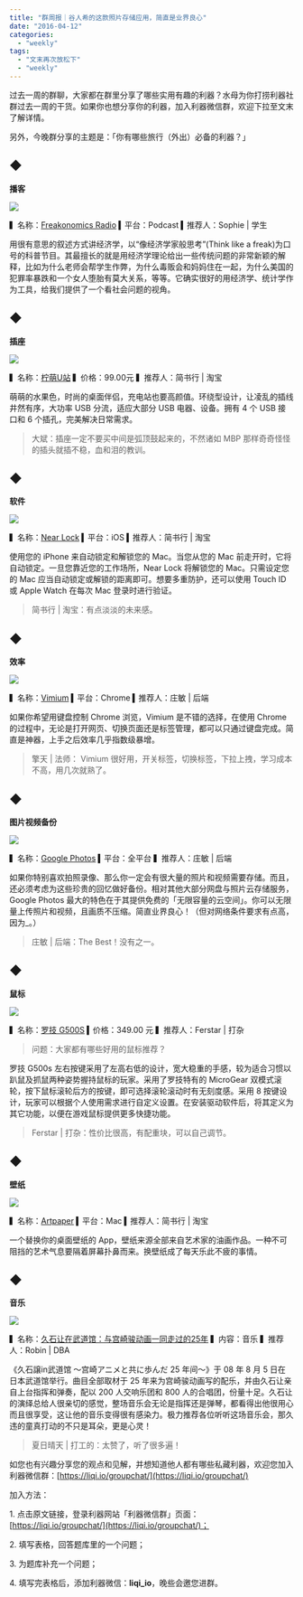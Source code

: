 ```yaml
---
title: "群周报｜谷人希的这款照片存储应用，简直是业界良心"
date: "2016-04-12"
categories: 
  - "weekly"
tags: 
  - "文末再次放松下"
  - "weekly"
---
```


过去一周的群聊，大家都在群里分享了哪些实用有趣的利器？水母为你打捞利器社群过去一周的干货。如果你也想分享你的利器，加入利器微信群，欢迎下拉至文末了解详情。

另外，今晚群分享的主题是：「你有哪些旅行（外出）必备的利器？」

## ◆

**播客**

![](/images/41914.jpg)

▍名称：[Freakonomics Radio](https://itunes.apple.com/sg/podcast/freakonomics-radio/id354668519?l=zh&mt=2) ▍平台：Podcast ▍推荐人：Sophie | 学生

用很有意思的叙述方式讲经济学，以“像经济学家般思考”(Think like a freak)为口号的科普节目。其最擅长的就是用经济学理论给出一些传统问题的非常新颖的解释，比如为什么老师会帮学生作弊，为什么毒贩会和妈妈住在一起，为什么美国的犯罪率暴跌和一个女人堕胎有莫大关系，等等。它确实很好的用经济学、统计学作为工具，给我们提供了一个看社会问题的视角。

## ◆

**插座**

![](/images/32304.jpg)

▍名称：[柠萌U站](https://item.jd.com/1711156836.html#) ▍价格：99.00元 ▍推荐人：简书行 | 淘宝

萌萌的水果色，时尚的桌面伴侣，充电站也要高颜值。环绕型设计，让凌乱的插线井然有序，大功率 USB 分流，适应大部分 USB 电器、设备。拥有 4 个 USB 接口和 6 个插孔，完美解决日常需求。

> 大斌：插座一定不要买中间是弧顶鼓起来的，不然诸如 MBP 那样奇奇怪怪的插头就插不稳，血和泪的教训。

## ◆

**软件**

![](/images/01827.jpg)

▍名称：[Near Lock](https://itunes.apple.com/cn/app/near-lock/id886882252?mt=8&ign-mpt=uo%3D4) ▍平台：iOS ▍推荐人：简书行 | 淘宝

使用您的 iPhone 来自动锁定和解锁您的 Mac。当您从您的 Mac 前走开时，它将自动锁定。一旦您靠近您的工作场所，Near Lock 将解锁您的 Mac。只需设定您的 Mac 应当自动锁定或解锁的距离即可。想要多重防护，还可以使用 Touch ID 或 Apple Watch 在每次 Mac 登录时进行验证。

> 简书行 | 淘宝：有点淡淡的未来感。

## ◆

**效率**

![](/images/64694.png)

▍名称：[Vimium](https://chrome.google.com/webstore/detail/vimium/dbepggeogbaibhgnhhndojpepiihcmeb) ▍平台：Chrome ▍推荐人：庄敏 | 后端

如果你希望用键盘控制 Chrome 浏览，Vimium 是不错的选择，在使用 Chrome 的过程中，无论是打开网页、切换页面还是标签管理，都可以只通过键盘完成。简直是神器，上手之后效率几乎指数级暴增。

> 擎天 | 法师： Vimium 很好用，开关标签，切换标签，下拉上拽，学习成本不高，用几次就熟了。

## ◆

**图片视频备份**

![](/images/10413.jpg)

▍名称：[Google Photos](https://photos.google.com/) ▍平台：全平台 ▍推荐人：庄敏 | 后端

如果你特别喜欢拍照录像、那么你一定会有很大量的照片和视频需要存储。而且，还必须考虑为这些珍贵的回忆做好备份。相对其他大部分网盘与照片云存储服务，Google Photos 最大的特色在于其提供免费的「无限容量的云空间」。你可以无限量上传照片和视频，且画质不压缩。简直业界良心！（但对网络条件要求有点高，因为\_。）

> 庄敏 | 后端：The Best！没有之一。

## ◆

**鼠标**

![](/images/67786.jpg)

▍名称：[罗技 G500S](https://item.jd.com/875171.html) ▍价格：349.00 元 ▍推荐人：Ferstar | 打杂

> 问题：大家都有哪些好用的鼠标推荐？

罗技 G500s 左右按键采用了左高右低的设计，宽大稳重的手感，较为适合习惯以趴鼠及抓鼠两种姿势握持鼠标的玩家。采用了罗技特有的 MicroGear 双模式滚轮，按下鼠标滚轮后方的按键，即可选择滚轮滚动时有无刻度感。采用 8 按键设计，玩家可以根据个人使用需求进行自定义设置。在安装驱动软件后，将其定义为其它功能，以便在游戏鼠标提供更多快捷功能。

> Ferstar | 打杂：性价比很高，有配重块，可以自己调节。

## ◆

**壁纸**

![](/images/31296.jpg)

▍名称：[Artpaper](https://itunes.apple.com/us/app/artpaper/id1028838684?mt=12) ▍平台：Mac ▍推荐人：简书行 | 淘宝

一个替换你的桌面壁纸的 App，壁纸来源全部来自艺术家的油画作品。一种不可阻挡的艺术气息要隔着屏幕扑鼻而来。换壁纸成了每天乐此不疲的事情。

## ◆

**音乐**

![](/images/32478.jpg)

▍名称：[久石让在武道馆：与宫崎骏动画一同走过的25年](https://movie.douban.com/subject/4167113/) ▍内容：音乐 ▍推荐人：Robin | DBA

《久石譲in武道馆 ～宫崎アニメと共に歩んだ 25 年间～》于 08 年 8 月 5 日在日本武道馆举行。曲目全部取材于 25 年来为宫崎骏动画写的配乐，并由久石让亲自上台指挥和弹奏，配以 200 人交响乐团和 800 人的合唱团，份量十足。久石让的演绎总给人很亲切的感觉，整场音乐会无论是指挥还是弹琴，都看得出他很用心而且很享受，这让他的音乐变得很有感染力。极力推荐各位听听这场音乐会，那久违的童真打动的不只是耳朵，更是心灵！

> 夏日晴天 | 打工的：太赞了，听了很多遍！

如您也有兴趣分享您的观点和见解，并想知道他人都有哪些私藏利器，欢迎您加入利器微信群：[https://liqi.io/groupchat/](https://liqi.io/groupchat/)

加入方法：

1\. 点击原文链接，登录利器网站「利器微信群」页面：[https://liqi.io/groupchat/](https://liqi.io/groupchat/)；

2\. 填写表格，回答题库里的一个问题；

3\. 为题库补充一个问题；

4\. 填写完表格后，添加利器微信：**liqi\_io**，晚些会邀您进群。
